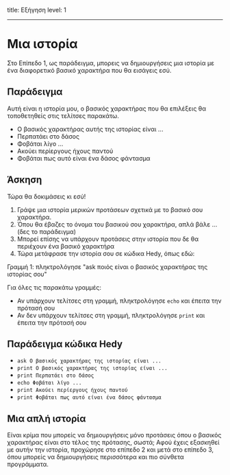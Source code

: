 title: Εξήγηση level: 1

---

# Μια ιστορία

Στο Επίπεδο 1, ως παράδειγμα, μπορεις να δημιουργήσεις μια ιστορία με ένα διαφορετικό βασικό χαρακτήρα που θα εισάγεις εσύ.

## Παράδειγμα

Αυτή είναι η ιστορία μου, ο βασικός χαρακτήρας που θα επιλέξεις θα τοποθετηθείς στις τελίτσες παρακάτω.

- Ο βασικός χαρακτήρας αυτής της ιστορίας είναι ...
- Περπατάει στο δάσος
- Φοβάται λίγο ...
- Ακούει περίεργους ήχους παντού
- Φοβάται πως αυτό είναι ένα δάσος φάντασμα

## Άσκηση

Τώρα θα δοκιμάσεις κι εσύ!

1. Γράψε μια ιστορία μερικών προτάσεων σχετικά με το βασικό σου χαρακτήρα.
2. Όπου θα έβαζες το όνομα του βασικού σου χαρακτήρα, απλά βάλε ...(δες το παράδειγμα)
3. Μπορεί επίσης να υπάρχουν προτάσεις στην ιστορία που δε θα περιέχουν ένα βασικό χαρακτήρα
4. Τώρα μετάφρασε την ιστορία σου σε κώδικα Hedy, όπως εδώ:

Γραμμή 1: πληκτρολόγησε "ask ποιός είναι ο βασικός χαρακτήρας της ιστορίας σου"

Για όλες τις παρακάτω γραμμές:

- Αν υπάρχουν τελίτσες στη γραμμή, πληκτρολόγησε `echo` και έπειτα την πρότασή σου
- Αν δεν υπάρχουν τελίτσες στη γραμμή, πληκτρολόγησε `print` και έπειτα την πρότασή σου

## Παράδειγμα κώδικα Hedy

- `ask Ο βασικός χαρακτήρας της ιστορίας είναι ...`
- `print Ο βασικός χαρακτήρας της ιστορίας είναι ...`
- `print Περπατάει στο δάσος`
- `echo Φοβάται λίγο ...`
- `print Ακούει περίεργους ήχους παντού`
- `print Φοβάται πως αυτό είναι ένα δάσος φάντασμα`

## Μια απλή ιστορία

Είναι κρίμα που μπορείς να δημιουργήσεις μόνο προτάσεις όπου ο βασικός χαρακτήρας είναι στο τέλος της πρότασης, σωστά; Αφού έχεις εξασκηθεί με αυτήν την ιστορία, προχώρησε στο επίπεδο 2 και μετά στο επίπεδο 3, όπου μπορείς να δημιουργήσεις περισσότερα και πιο σύνθετα προγράμματα.
